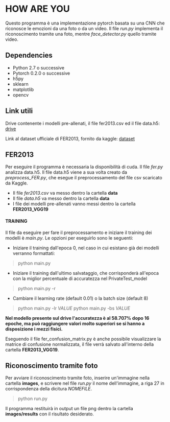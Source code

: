 # __HOW ARE YOU__

Questo programma è una implementazione pytorch basata su una CNN che riconosce le emozioni da una foto o da un video. 
Il file _run.py_ implementa il riconoscimento tramite una foto, mentre _face_detector.py_ quello tramite video.

## Dependencies

 - Python 2.7 o successive
 - Pytorch 0.2.0 o successive
 - h5py
 - sklearn
 - matplotlib
 - opencv

## Link utili

Drive contenente i modelli pre-allenati, il file fer2013.csv ed il file data.h5: [drive](https://drive.google.com/drive/folders/1Po7uqMJ4h6-bmLjkRgXph1rGs7-xzrLV)

Link al dataset ufficiale di FER2013, fornito da kaggle: [dataset](https://www.kaggle.com/c/challenges-in-representation-learning-facial-expression-recognition-challenge/data)

## FER2013
Per eseguire il programma è necessaria la disponibilità di cuda. Il file _fer.py_ analizza data.h5. Il file data.h5 viene a sua volta creato da _preprocess_FER.py_, che esegue il preprocessamento del file csv scaricato da Kaggle.

- Il file _fer2013.csv_ va messo dentro la cartella **data**
- Il file _data.h5_ va messo dentro la cartella **data**
- I file dei modelli pre-allenati vanno messi dentro la cartella **FER2013_VGG19**

#### TRAINING
Il file da eseguire per fare il preprocessamento e iniziare il training dei modelli è _main.py_. Le opzioni per eseguirlo sono le seguenti:
- Iniziare il training dall'epoca 0, nel caso in cui esistano già dei modelli verranno formattati:
> python main.py
- Iniziare il training dall'ultimo salvataggio, che corrisponderà all'epoca con la miglior percentuale di accuratezza nel PrivateTest_model
> python main.py -r
- Cambiare il learning rate (default 0.01) o la batch size (default 8)
> python main.py -lr _VALUE_
> python main.py -bs _VALUE_

__Nel modello presente sul drive l'accuratezza è al 58.707% dopo 16 epoche, ma può raggiungere valori molto superiori se si hanno a disposizione i mezzi fisici.__

Eseguendo il file fer_confusion_matrix.py è anche possibile visualizzare la matrice di confusione normalizzata, il file verrà salvato all'interno della cartella **FER2013_VGG19**.

## Riconoscimento tramite foto

Per avviare il riconoscimento tramite foto, inserire un'immagine nella cartella **images**, e scrivere nel file _run.py_ il nome dell'immagine, a riga 27 in corrispondenza della dicitura _NOMEFILE_.
> python run.py

Il programma restituirà in output un file png dentro la cartella **images/results** con il risultato desiderato.




